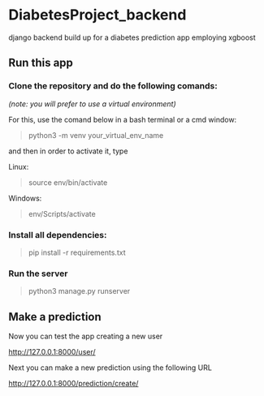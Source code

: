 # DiabetesProject_backend
django backend build up for a diabetes prediction app employing xgboost



## Run this app

### Clone the repository and do the following comands:

*(note: you will prefer to use a virtual environment)*

For this, use the comand below in a bash terminal or a cmd window: 

>python3 -m venv your_virtual_env_name

and then in order to activate it, type

Linux:  

>source env/bin/activate

Windows: 

>env/Scripts/activate


### Install all dependencies:

>pip install -r requirements.txt

### Run the server

>python3 manage.py runserver

## Make a prediction

Now you can test the app creating a new user

http://127.0.0.1:8000/user/

Next you can make a new prediction using the following URL

http://127.0.0.1:8000/prediction/create/


